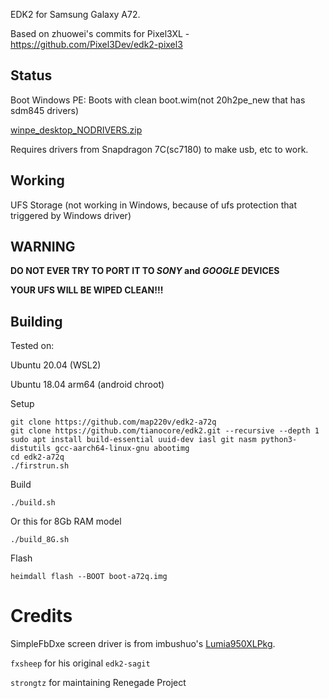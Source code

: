 EDK2 for Samsung Galaxy A72.

Based on zhuowei's commits for Pixel3XL - https://github.com/Pixel3Dev/edk2-pixel3

## Status
Boot Windows PE: Boots with clean boot.wim(not 20h2pe_new that has sdm845 drivers)

[winpe_desktop_NODRIVERS.zip](https://drive.google.com/drive/folders/1-k4LwTuVw48e3Es_CIKPNf68CA9HXYRb?usp=sharing)

Requires drivers from Snapdragon 7C(sc7180) to make usb, etc to work.

## Working
UFS Storage (not working in Windows, because of ufs protection that triggered by Windows driver)

## WARNING

**DO NOT EVER TRY TO PORT IT TO *SONY* and *GOOGLE* DEVICES**

**YOUR UFS WILL BE WIPED CLEAN!!!**

## Building
Tested on:

Ubuntu 20.04 (WSL2)

Ubuntu 18.04 arm64 (android chroot)

Setup
```
git clone https://github.com/map220v/edk2-a72q
git clone https://github.com/tianocore/edk2.git --recursive --depth 1
sudo apt install build-essential uuid-dev iasl git nasm python3-distutils gcc-aarch64-linux-gnu abootimg
cd edk2-a72q
./firstrun.sh
```
Build
```
./build.sh
```
Or this for 8Gb RAM model
```
./build_8G.sh
```
Flash
```
heimdall flash --BOOT boot-a72q.img
```

# Credits

SimpleFbDxe screen driver is from imbushuo's [Lumia950XLPkg](https://github.com/WOA-Project/Lumia950XLPkg).

`fxsheep` for his original `edk2-sagit`

`strongtz` for maintaining Renegade Project
